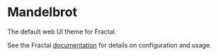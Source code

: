 # Mandelbrot

The default web UI theme for Fractal.

See the Fractal [documentation](http://fractal.build/guide) for details on configuration and usage.

